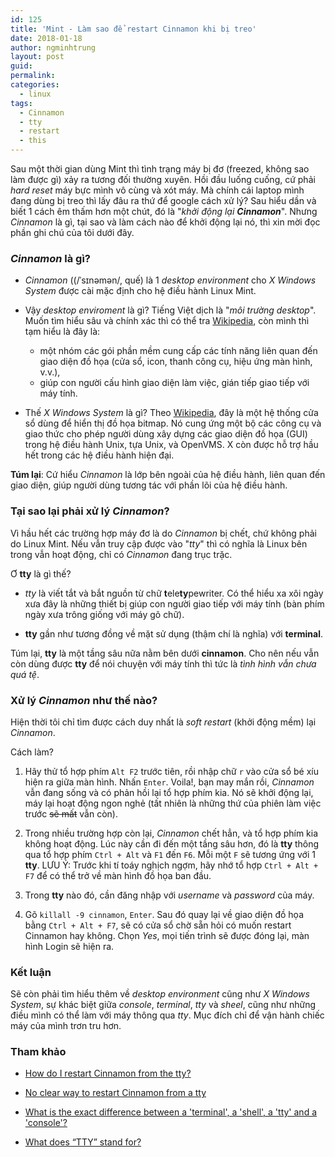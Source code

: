 ```yaml
---
id: 125
title: 'Mint - Làm sao để restart Cinnamon khi bị treo'
date: 2018-01-18
author: ngminhtrung
layout: post
guid: 
permalink: 
categories:
  - linux
tags:
  - Cinnamon
  - tty
  - restart
  - this
---
```


Sau một thời gian dùng Mint thì tình trạng máy bị đơ (freezed, không sao làm được gì) xảy ra tương đối thường xuyên. Hồi đầu luống cuống, cứ phải *hard reset* máy bực mình vô cùng và xót máy. Mà chính cái laptop mình đang dùng bị treo thì lấy đâu ra thứ để google cách xử lý? Sau hiểu dần và biết 1 cách êm thấm hơn một chút, đó là "*khởi động lại **Cinnamon***". Nhưng *Cinnamon* là gì, tại sao và làm cách nào để khởi động lại nó, thì xin mời đọc phần ghi chú của tôi dưới đây. 

### *Cinnamon* là gì?

- *Cinnamon* ((/ˈsɪnəmən/, quế) là 1 *desktop environment* cho *X Windows System* được cài mặc định cho hệ điều hành Linux Mint. 

- Vậy *desktop enviroment* là gì? Tiếng Việt dịch là "*môi trường desktop*". Muốn tìm hiểu sâu và chính xác thì có thể tra [Wikipedia](https://en.wikipedia.org/wiki/Desktop_environment), còn mình thì tạm hiểu là đây là:
  - một nhóm các gói phần mềm cung cấp các tính năng liên quan đến giao diện đồ họa (cửa sổ, icon, thanh công cụ, hiệu ứng màn hình, v.v.), 
  - giúp con người cấu hình giao diện làm việc, gián tiếp giao tiếp với máy tính. 

- Thế *X Windows System* là gì? Theo [Wikipedia](https://vi.wikipedia.org/wiki/H%E1%BB%87_th%E1%BB%91ng_X_Window), đây là một hệ thống cửa sổ dùng để hiển thị đồ họa bitmap. Nó cung ứng một bộ các công cụ và giao thức cho phép người dùng xây dựng các giao diện đồ họa (GUI) trong hệ điều hành Unix, tựa Unix, và OpenVMS. X còn được hỗ trợ hầu hết trong các hệ điều hành hiện đại.

**Túm lại**: Cứ hiểu *Cinnamon* là lớp bên ngoài của hệ điều hành, liên quan đến giao diện, giúp người dùng tương tác với phần lõi của hệ điều hành. 

### Tại sao lại phải xử lý *Cinnamon*?

Vì hầu hết các trường hợp máy đơ là do *Cinnamon* bị chết, chứ không phải do Linux Mint. Nếu vẫn truy cập được vào "*tty*" thì có nghĩa là Linux bên trong vẫn hoạt động, chỉ có *Cinnamon* đang trục trặc.

Ơ **tty** là gì thế?
- *tty* là viết tắt và bắt nguồn từ chữ **t**ele**ty**pewriter. Có thể hiểu xa xôi ngày xưa đây là những thiết bị giúp con người giao tiếp với máy tính (bàn phím ngày xưa trông giống với máy gõ chữ). 

- **tty** gần như tương đồng về mặt sử dụng (thậm chí là nghĩa) với **terminal**. 

Túm lại, **tty** là một tầng sâu nữa nằm bên dưới **cinnamon**. Cho nên nếu vẫn còn dùng được **tty** để nói chuyện với máy tính thì tức là *tình hình vẫn chưa quá tệ*.

### Xử lý *Cinnamon* như thế nào?

Hiện thời tôi chỉ tìm được cách duy nhất là *soft restart* (khởi động mềm) lại *Cinnamon*. 

Cách làm?

1. Hãy thử  tổ hợp phím `Alt F2` trước tiên, rồi nhập chữ `r` vào cửa sổ bé xíu hiện ra giữa màn hình. Nhấn `Enter`. Voila!, bạn may mắn rồi, *Cinnamon* vẫn đang sống và có phản hồi lại tổ hợp phím kia. Nó sẽ khởi động lại, máy lại hoạt động ngon nghẻ (tất nhiên là những thứ của phiên làm việc trước ~~sẽ mất~~ vẫn còn).

2. Trong nhiều trường hợp còn lại, *Cinnamon* chết hẳn, và tổ hợp phím kia không hoạt động. Lúc này cần đi đến một tầng sâu hơn, đó là **tty** thông qua tổ hợp phím `Ctrl + Alt` và `F1` đến `F6`. Mỗi một `F` sẽ tương ứng với 1 **tty**. LƯU Ý: Trước khi tí toáy nghịch ngợm, hãy nhớ tổ hợp `Ctrl + Alt + F7` để có thể trở về màn hình đồ họa ban đầu. 

3. Trong **tty** nào đó, cần đăng nhập với *username* và *password* của máy.

4. Gõ `killall -9 cinnamon`, `Enter`. Sau đó quay lại về giao diện đồ họa bằng `Ctrl + Alt + F7`, sẽ có cửa sổ chờ sẵn hỏi có muốn restart Cinnamon hay không. Chọn *Yes*, mọi tiến trình sẽ được đóng lại, màn hình Login sẽ hiện ra. 

### Kết luận

Sẽ còn phải tìm hiểu thêm về *desktop environment* cũng như *X Windows System*, sự khác biệt giữa *console*, *terminal*, *tty* và *sheel*, cũng như những điều mình có thể làm với máy thông qua *tty*. Mục đích chỉ để vận hành chiếc máy của mình trơn tru hơn. 

### Tham khảo
- [How do I restart Cinnamon from the tty?](https://askubuntu.com/questions/143838/how-do-i-restart-cinnamon-from-the-tty)

- [No clear way to restart Cinnamon from a tty](https://github.com/linuxmint/Cinnamon/issues/4763)

- [What is the exact difference between a 'terminal', a 'shell', a 'tty' and a 'console'?](https://unix.stackexchange.com/questions/4126/what-is-the-exact-difference-between-a-terminal-a-shell-a-tty-and-a-con)

- [What does “TTY” stand for?](https://askubuntu.com/questions/481906/what-does-tty-stand-for)
